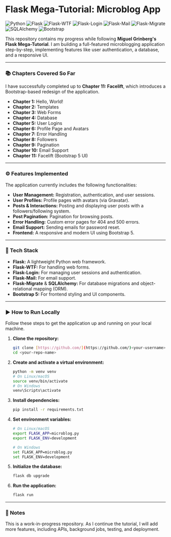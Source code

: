 # Flask Mega-Tutorial: Microblog App
![Python](https://img.shields.io/badge/Python-3.8+-3776AB?logo=python&logoColor=white)
![Flask](https://img.shields.io/badge/Flask-Web%20Framework-000000?logo=flask&logoColor=white)
![Flask-WTF](https://img.shields.io/badge/Flask--WTF-Forms-4B8BBE?logo=wtforms&logoColor=white)
![Flask-Login](https://img.shields.io/badge/Flask--Login-Auth-009688?logo=python&logoColor=white)
![Flask-Mail](https://img.shields.io/badge/Flask--Mail-Email-FF6F00?logo=gmail&logoColor=white)
![Flask-Migrate](https://img.shields.io/badge/Flask--Migrate-DB%20Migrations-006600?logo=python&logoColor=white)
![SQLAlchemy](https://img.shields.io/badge/SQLAlchemy-ORM-D71F00?logo=sqlite&logoColor=white)
![Bootstrap](https://img.shields.io/badge/Bootstrap%205-Frontend-7952B3?logo=bootstrap&logoColor=white) 

This repository contains my progress while following **Miguel Grinberg's Flask Mega-Tutorial**. I am building a full-featured microblogging application step-by-step, implementing features like user authentication, a database, and a responsive UI.

---

### 📚 Chapters Covered So Far

I have successfully completed up to **Chapter 11: Facelift**, which introduces a Bootstrap-based redesign of the application.

* **Chapter 1:** Hello, World!
* **Chapter 2:** Templates
* **Chapter 3:** Web Forms
* **Chapter 4:** Database
* **Chapter 5:** User Logins
* **Chapter 6:** Profile Page and Avatars
* **Chapter 7:** Error Handling
* **Chapter 8:** Followers
* **Chapter 9:** Pagination
* **Chapter 10:** Email Support
* **Chapter 11:** Facelift (Bootstrap 5 UI)

---

### ⚙️ Features Implemented

The application currently includes the following functionalities:

* **User Management:** Registration, authentication, and user sessions.
* **User Profiles:** Profile pages with avatars (via Gravatar).
* **Posts & Interactions:** Posting and displaying user posts with a followers/following system.
* **Post Pagination:** Pagination for browsing posts.
* **Error Handling:** Custom error pages for 404 and 500 errors.
* **Email Support:** Sending emails for password reset.
* **Frontend:** A responsive and modern UI using Bootstrap 5.

---

### 🚀 Tech Stack

* **Flask:** A lightweight Python web framework.
* **Flask-WTF:** For handling web forms.
* **Flask-Login:** For managing user sessions and authentication.
* **Flask-Mail:** For email support.
* **Flask-Migrate** & **SQLAlchemy:** For database migrations and object-relational mapping (ORM).
* **Bootstrap 5:** For frontend styling and UI components.

---

### ▶️ How to Run Locally

Follow these steps to get the application up and running on your local machine.

1.  **Clone the repository:**

    ```bash
    git clone [https://github.com/](https://github.com/)<your-username>/<your-repo-name>.git
    cd <your-repo-name>
    ```

2.  **Create and activate a virtual environment:**

    ```bash
    python -m venv venv
    # On Linux/macOS
    source venv/bin/activate
    # On Windows
    venv\Scripts\activate
    ```

3.  **Install dependencies:**

    ```bash
    pip install -r requirements.txt
    ```

4.  **Set environment variables:**

    ```bash
    # On Linux/macOS
    export FLASK_APP=microblog.py
    export FLASK_ENV=development

    # On Windows
    set FLASK_APP=microblog.py
    set FLASK_ENV=development
    ```

5.  **Initialize the database:**

    ```bash
    flask db upgrade
    ```

6.  **Run the application:**

    ```bash
    flask run
    ```

---

### 📌 Notes

This is a work-in-progress repository. As I continue the tutorial, I will add more features, including APIs, background jobs, testing, and deployment.
